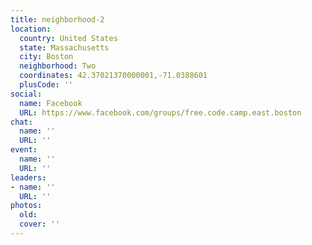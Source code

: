 ```yaml
---
title: neighborhood-2
location:
  country: United States
  state: Massachusetts
  city: Boston
  neighborhood: Two
  coordinates: 42.37021370000001,-71.0388601
  plusCode: ''
social:
  name: Facebook
  URL: https://www.facebook.com/groups/free.code.camp.east.boston
chat:
  name: ''
  URL: ''
event:
  name: ''
  URL: ''
leaders:
- name: ''
  URL: ''
photos:
  old: 
  cover: ''
---
```

